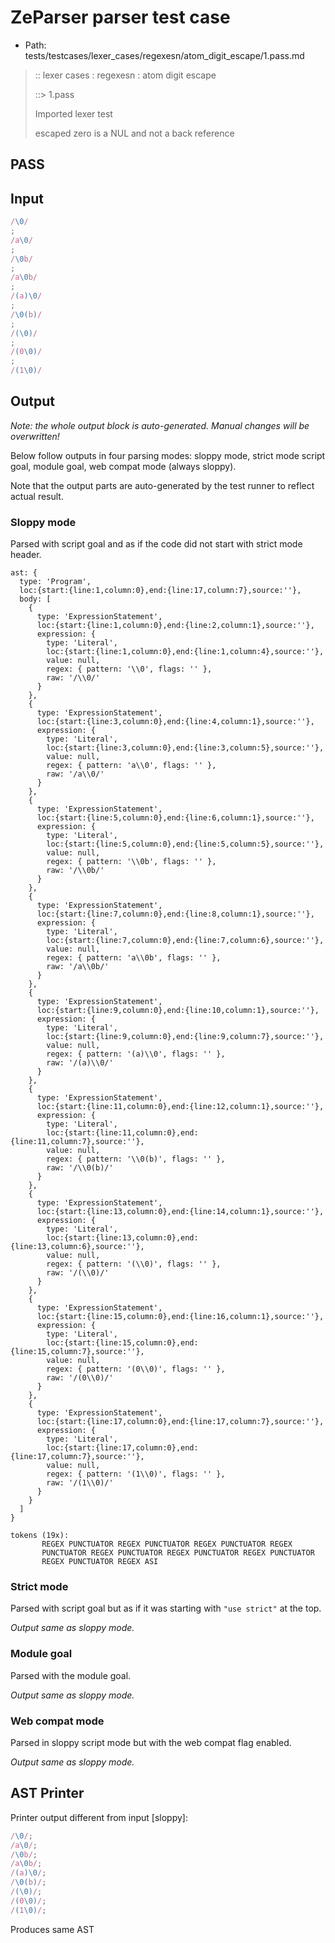 # ZeParser parser test case

- Path: tests/testcases/lexer_cases/regexesn/atom_digit_escape/1.pass.md

> :: lexer cases : regexesn : atom digit escape
>
> ::> 1.pass
>
> Imported lexer test
>
> escaped zero is a NUL and not a back reference

## PASS

## Input

`````js
/\0/
;
/a\0/
;
/\0b/
;
/a\0b/
;
/(a)\0/
;
/\0(b)/
;
/(\0)/
;
/(0\0)/
;
/(1\0)/
`````

## Output

_Note: the whole output block is auto-generated. Manual changes will be overwritten!_

Below follow outputs in four parsing modes: sloppy mode, strict mode script goal, module goal, web compat mode (always sloppy).

Note that the output parts are auto-generated by the test runner to reflect actual result.

### Sloppy mode

Parsed with script goal and as if the code did not start with strict mode header.

`````
ast: {
  type: 'Program',
  loc:{start:{line:1,column:0},end:{line:17,column:7},source:''},
  body: [
    {
      type: 'ExpressionStatement',
      loc:{start:{line:1,column:0},end:{line:2,column:1},source:''},
      expression: {
        type: 'Literal',
        loc:{start:{line:1,column:0},end:{line:1,column:4},source:''},
        value: null,
        regex: { pattern: '\\0', flags: '' },
        raw: '/\\0/'
      }
    },
    {
      type: 'ExpressionStatement',
      loc:{start:{line:3,column:0},end:{line:4,column:1},source:''},
      expression: {
        type: 'Literal',
        loc:{start:{line:3,column:0},end:{line:3,column:5},source:''},
        value: null,
        regex: { pattern: 'a\\0', flags: '' },
        raw: '/a\\0/'
      }
    },
    {
      type: 'ExpressionStatement',
      loc:{start:{line:5,column:0},end:{line:6,column:1},source:''},
      expression: {
        type: 'Literal',
        loc:{start:{line:5,column:0},end:{line:5,column:5},source:''},
        value: null,
        regex: { pattern: '\\0b', flags: '' },
        raw: '/\\0b/'
      }
    },
    {
      type: 'ExpressionStatement',
      loc:{start:{line:7,column:0},end:{line:8,column:1},source:''},
      expression: {
        type: 'Literal',
        loc:{start:{line:7,column:0},end:{line:7,column:6},source:''},
        value: null,
        regex: { pattern: 'a\\0b', flags: '' },
        raw: '/a\\0b/'
      }
    },
    {
      type: 'ExpressionStatement',
      loc:{start:{line:9,column:0},end:{line:10,column:1},source:''},
      expression: {
        type: 'Literal',
        loc:{start:{line:9,column:0},end:{line:9,column:7},source:''},
        value: null,
        regex: { pattern: '(a)\\0', flags: '' },
        raw: '/(a)\\0/'
      }
    },
    {
      type: 'ExpressionStatement',
      loc:{start:{line:11,column:0},end:{line:12,column:1},source:''},
      expression: {
        type: 'Literal',
        loc:{start:{line:11,column:0},end:{line:11,column:7},source:''},
        value: null,
        regex: { pattern: '\\0(b)', flags: '' },
        raw: '/\\0(b)/'
      }
    },
    {
      type: 'ExpressionStatement',
      loc:{start:{line:13,column:0},end:{line:14,column:1},source:''},
      expression: {
        type: 'Literal',
        loc:{start:{line:13,column:0},end:{line:13,column:6},source:''},
        value: null,
        regex: { pattern: '(\\0)', flags: '' },
        raw: '/(\\0)/'
      }
    },
    {
      type: 'ExpressionStatement',
      loc:{start:{line:15,column:0},end:{line:16,column:1},source:''},
      expression: {
        type: 'Literal',
        loc:{start:{line:15,column:0},end:{line:15,column:7},source:''},
        value: null,
        regex: { pattern: '(0\\0)', flags: '' },
        raw: '/(0\\0)/'
      }
    },
    {
      type: 'ExpressionStatement',
      loc:{start:{line:17,column:0},end:{line:17,column:7},source:''},
      expression: {
        type: 'Literal',
        loc:{start:{line:17,column:0},end:{line:17,column:7},source:''},
        value: null,
        regex: { pattern: '(1\\0)', flags: '' },
        raw: '/(1\\0)/'
      }
    }
  ]
}

tokens (19x):
       REGEX PUNCTUATOR REGEX PUNCTUATOR REGEX PUNCTUATOR REGEX
       PUNCTUATOR REGEX PUNCTUATOR REGEX PUNCTUATOR REGEX PUNCTUATOR
       REGEX PUNCTUATOR REGEX ASI
`````

### Strict mode

Parsed with script goal but as if it was starting with `"use strict"` at the top.

_Output same as sloppy mode._

### Module goal

Parsed with the module goal.

_Output same as sloppy mode._

### Web compat mode

Parsed in sloppy script mode but with the web compat flag enabled.

_Output same as sloppy mode._

## AST Printer

Printer output different from input [sloppy]:

````js
/\0/;
/a\0/;
/\0b/;
/a\0b/;
/(a)\0/;
/\0(b)/;
/(\0)/;
/(0\0)/;
/(1\0)/;
````

Produces same AST
